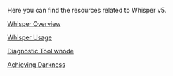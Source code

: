 Here you can find the resources related to Whisper v5.

[Whisper Overview](https://github.com/ethereum/go-ethereum/wiki/Whisper-Overview)

[Whisper Usage](https://github.com/ethereum/go-ethereum/wiki/Whisper-Usage)

[Diagnostic Tool wnode](https://github.com/ethereum/go-ethereum/wiki/Diagnostic-Tool-wnode)

[Achieving Darkness](https://github.com/ethereum/go-ethereum/wiki/Achieving-Darkness)